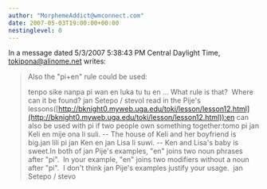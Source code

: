 ```yaml
---
author: "MorphemeAddict@wmconnect.com"
date: 2007-05-03T19:00:00+00:00
nestinglevel: 0
---
```

In a message dated 5/3/2007 5:38:43 PM Central Daylight Time, [tokipona@alinome.net](mailto://tokipona@alinome.net) writes:

> 
> Also the "pi+en" rule could be used:
> 
> tenpo sike nanpa pi wan en luka tu tu en ...
> What rule is that?  Where can it be found?
> jan Setepo / stevoI read in the Pije's lessons([http://bknight0.myweb.uga.edu/toki/lesson/lesson12.html](http://bknight0.myweb.uga.edu/toki/lesson/lesson12.html)):en can also be used with pi if two people own something together:tomo pi jan Keli en mije ona li suli. --
 The house of Keli and her boyfriend is big.jan lili pi jan Ken en jan Lisa li suwi. --
 Ken and Lisa's baby is sweet.In both of jan Pije's examples, "en" joins two noun phrases after "pi".  In your example, "en" joins two modifiers without a noun after "pi".  I don't think jan Pije's examples justify your usage.  jan Setepo / stevo